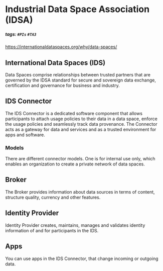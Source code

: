 # Industrial Data Space Association (IDSA)
##### tags: `#PIs` `#TA3`

https://internationaldataspaces.org/why/data-spaces/

## International Data Spaces (IDS)
Data Spaces comprise relationships between trusted partners that are governed by the IDSA standard for secure and sovereign data exchange, certification and governance for business and industry.


## IDS Connector
The IDS Connector is a dedicated software component that allows participants to attach usage policies to their data in a data space, enforce the usage policies and seamlessly track data provenance. The Connector acts as a gateway for data and services and as a trusted environment for apps and software.


### Models
There are different connector models. One is for internal use only, which enables an organization to create a private network of data spaces.



## Broker
The Broker provides information about data sources in terms of content, structure quality, currency and other features.


## Identity Provider
Identity Provider creates, maintains, manages and validates identity information of and for participants in the IDS.


## Apps
You can use apps in the IDS Connector, that change incoming or outgoing data.
